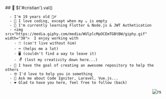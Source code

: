 <div width="100%">
   <div width="50%">
      ## 📣 $('#cristian').val()    

      - I'm 19 years old 🚶‍♂️
      - 🔭 I love coding, except when my ☕ is empty
      - 🌱 I'm currently learning Flutter & Node.js & JWT Authetication
      - <img src="https://media.giphy.com/media/WUlplcMpOCEmTGBtBW/giphy.gif" width="30">  I enjoy working with
        - 🖱️ (can't live without him)
        - ⌨️ (helps me a lot)
        - 🖥️ (couldn't find a way to leave it)
        - 🪑 (lost my creativity down here...)
      - 📝 I have the goal of creating an awesome repository to help the others 
      - 🤓 I'd love to help you in something 
      - 💬 Ask me about Code Igniter, Laravel, Vue.js...
      - ❤️ Glad to have you here, feel free to follow (back)
   </div>

   <p align="right" width="50%"> <img src="https://media.giphy.com/media/Wm8h2gyEY8VnJeru6f/giphy.gif" alt="rs" /> </p>
</div>


<!--
**odCristian/odCristian** is a ✨ _special_ ✨ repository because its `README.md` (this file) appears on your GitHub profile.

Here are some ideas to get you started:

- 🔭 I’m currently working on ...
- 🌱 I’m currently learning ...
- 👯 I’m looking to collaborate on ...
- 🤔 I’m looking for help with ...
- 💬 Ask me about ...
- 📫 How to reach me: ...
- 😄 Pronouns: ...
- ⚡ Fun fact: ...
-->

